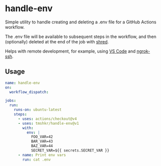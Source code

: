 # handle-env

Simple utility to handle creating and deleting a .env file for a GitHub Actions workflow.

The .env file will be available to subsequent steps in the workflow, and then (optionally) deleted at the end of the job with [shred](<https://en.wikipedia.org/wiki/Shred_(Unix)>).

Helps with remote development, for example, using [VS Code](https://code.visualstudio.com/docs/remote/ssh) and [ngrok-ssh](https://github.com/marketplace/actions/ngrok-ssh).

## Usage

```yaml
name: handle-env
on:
  workflow_dispatch:

jobs:
  run:
    runs-on: ubuntu-latest
    steps:
      - uses: actions/checkout@v4
      - uses: tmshkr/handle-env@v1
        with:
          env: |
            FOO_VAR=42
            BAR_VAR=43
            BAZ_VAR=44
            SECRET_VAR=${{ secrets.SECRET_VAR }}
      - name: Print env vars
        run: cat .env
```
